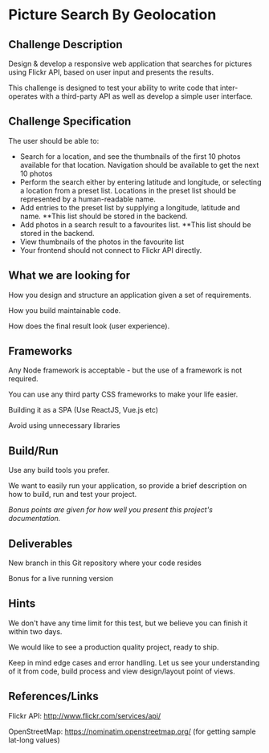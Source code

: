 # Picture Search By Geolocation

## Challenge Description 
Design & develop a responsive web application that searches for pictures using Flickr API, based on user input and presents the results.

This challenge is designed to test your ability to write code that inter-operates with a third-party API as well as develop a simple user interface.

## Challenge Specification
The user should be able to:
- Search for a location, and see the thumbnails of the first 10 photos available for that location. Navigation should be available to get the next 10 photos
- Perform the search either by entering latitude and longitude, or selecting a location from a preset list. Locations in the preset list should be represented by a human-readable name.
- Add entries to the preset list by supplying a longitude, latitude and name. **This list should be stored in the backend.
- Add photos in a search result to a favourites list. **This list should be stored in the backend.
- View thumbnails of the photos in the favourite list
- Your frontend should not connect to Flickr API directly.

## What we are looking for
How you design and structure an application given a set of requirements.

How you build maintainable code.

How does the final result look (user experience).

## Frameworks
Any Node framework is acceptable - but the use of a framework is not required.

You can use any third party CSS frameworks to make your life easier.

Building it as a SPA (Use ReactJS, Vue.js etc)

Avoid using unnecessary libraries

## Build/Run
Use any build tools you prefer.

We want to easily run your application, so provide a brief description on how to build, run and test your project.

*Bonus points are given for how well you present this project's documentation.*

## Deliverables
New branch in this Git repository where your code resides

Bonus for a live running version

## Hints
We don't have any time limit for this test, but we believe you can finish it within two days.

We would like to see a production quality project, ready to ship. 

Keep in mind edge cases and error handling. Let us see your understanding of it from code, build process and view design/layout point of views.

## References/Links
Flickr API: http://www.flickr.com/services/api/

OpenStreetMap: https://nominatim.openstreetmap.org/ (for getting sample lat-long values)
